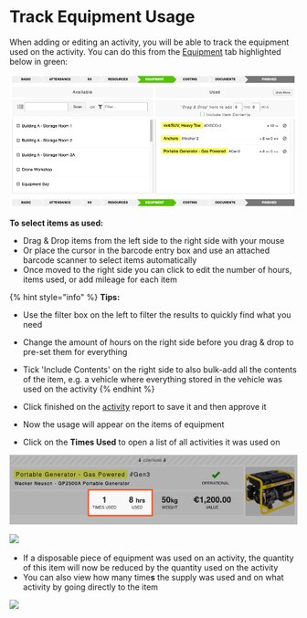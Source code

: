 # Track Equipment Usage

When adding or editing an activity, you will be able to track the equipment used on the activity. You can do this from the [Equipment](../../equipment-management/equipment-items/) tab highlighted below in green:

![](<../../.gitbook/assets/track equipment usage.png>)

**To select items as used:**

* Drag & Drop items from the left side to the right side with your mouse
* Or place the cursor in the barcode entry box and use an attached barcode scanner to select items automatically
* Once moved to the right side you can click to edit the number of hours, items used, or add mileage for each item

{% hint style="info" %}
**Tips:**

* Use the filter box on the left to filter the results to quickly find what you need
* Change the amount of hours on the right side before you drag & drop to pre-set them for everything
* Tick 'Include Contents' on the right side to also bulk-add all the contents of the item, e.g. a vehicle where everything stored in the vehicle was used on the activity
{% endhint %}

* Click finished on the [activity](./) report to save it and then approve it
* Now the usage will appear on the items of equipment
* Click on the **Times Used** to open a list of all activities it was used on

![](<../../.gitbook/assets/times used.png>)

![](<../../.gitbook/assets/times used 2.gif>)

* If a disposable piece of equipment was used on an activity, the quantity of this item will now be reduced by the quantity used on the activity
* You can also view how many time**s** the supply was used and on what activity by going directly to the item

![](<../../.gitbook/assets/track equipment usage.gif>)

